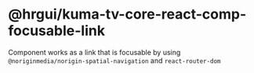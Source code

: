 # @hrgui/kuma-tv-core-react-comp-focusable-link

Component works as a link that is focusable by using `@noriginmedia/norigin-spatial-navigation` and `react-router-dom`
